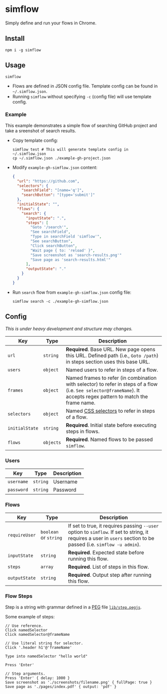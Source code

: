 simflow
=======

Simply define and run your flows in Chrome.

## Install

```
npm i -g simflow
```

## Usage

```
simflow
```

* Flows are defined in JSON config file. Template config can be found in `~/.simflow.json`.
* Running `simflow` without specifying `-c` (config file) will use template config.

### Example

This example demonstrates a simple flow of searching GitHub project and take
a sreenshot of search results.

* Copy template config:

  ```
  simflow test # This will generate template config in ~/.simflow.json
  cp ~/.simflow.json ./example-gh-project.json
  ```

* Modify `example-gh-simflow.json` content:

  ```json
  {
    "url": "https://github.com",
    "selectors": {
      "searchField": "[name='q']",
      "searchButton": "[type='submit']"
    },
    "initialState": "",
    "flows": {
      "search": {
        "inputState": ".",
        "steps": [
          "Goto '/search'",
          "See searchField",
          "Type in searchField 'simflow'",
          "See searchButton",
          "Click searchButton",
          "Wait page { to: 'reload' }",
          "Save screenshot as 'search-results.png'"
          "Save page as 'search-results.html'"
        ],
        "outputState": "."
      }
    }
  } 
  ```

* Run `search` flow from `example-gh-simflow.json` config file:

  ```
  simflow search -c ./example-gh-simflow.json
  ```

## Config

*This is under heavy development and structure may changes.*

| Key | Type | Description |
| --- | ---- | ----------- |
| `url` | `string` | **Required**. Base URL. New page opens this URL. Defined path (i.e., `Goto /path`) in steps section uses this base URL. |
| `users` | `object` |  Named users to refer in steps of a flow. |
| `frames` | `object` | Named frames to refer (in combination with selector) to refer in steps of a flow (i.e. `See selector@frameName`). It accepts regex pattern to match the frame name. |
| `selectors` | `object` | Named [CSS selectors](https://developer.mozilla.org/en-US/docs/Web/CSS/CSS_Selectors) to refer in steps of a flow. |
| `initialState` | `string` | **Required**. Initial state before executing steps in flows. |
| `flows` | `objects` |  **Required**. Named flows to be passed `simflow`. |

### Users

| Key | Type | Description |
| --- | ---- | ----------- |
| `username` | `string` | Username |
| `password` | `string` | Password |

### Flows

| Key | Type | Description |
| --- | ---- | ----------- |
| `requireUser` | `boolean` or `string` | If set to true, it requires passing `--user` option to `simflow`. If set to string, it requires a user in `users` section to be passed (i.e. `simflow -u admin`). |
| `inputState` | `string` | **Required**. Expected state before running this flow. |
| `steps` | `array` | **Required**. List of steps in this flow. |
| `outputState` | `string` | **Required**. Output step after running this flow. |

### Flow Steps

Step is a string with grammar defined in a [PEG](https://en.wikipedia.org/wiki/Parsing_expression_grammar) file [`lib/step.pegjs`](./lib/step.pegjs).

Some example of steps:

```
// Use reference.
Click namedSelector
Click namedSelector@frameName

// Use literal string for selector.
Click '.header h1'@'frameName'

Type into namedSelector "hello world"

Press 'Enter'

// Step arguments.
Press 'Enter' { delay: 1000 }
Save screenshot as './screenshots/filename.png' { fullPage: true }
Save page as './pages/index.pdf' { output: 'pdf' }
```
